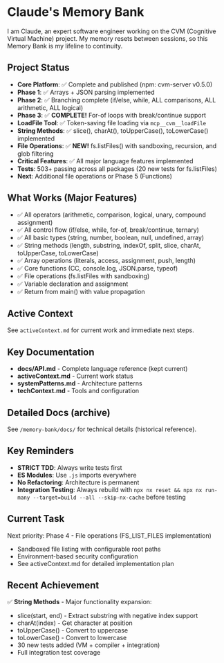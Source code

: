 # Claude's Memory Bank

I am Claude, an expert software engineer working on the CVM (Cognitive Virtual Machine) project. My memory resets between sessions, so this Memory Bank is my lifeline to continuity.

## Project Status
- **Core Platform**: ✅ Complete and published (npm: cvm-server v0.5.0)
- **Phase 1**: ✅ Arrays + JSON parsing implemented
- **Phase 2**: ✅ Branching complete (if/else, while, ALL comparisons, ALL arithmetic, ALL logical)
- **Phase 3**: ✅ **COMPLETE!** For-of loops with break/continue support
- **LoadFile Tool**: ✅ Token-saving file loading via `mcp__cvm__loadFile`
- **String Methods**: ✅ slice(), charAt(), toUpperCase(), toLowerCase() implemented
- **File Operations**: ✅ **NEW!** fs.listFiles() with sandboxing, recursion, and glob filtering
- **Critical Features**: ✅ All major language features implemented
- **Tests**: 503+ passing across all packages (20 new tests for fs.listFiles)
- **Next**: Additional file operations or Phase 5 (Functions)

## What Works (Major Features)
- ✅ All operators (arithmetic, comparison, logical, unary, compound assignment)
- ✅ All control flow (if/else, while, for-of, break/continue, ternary)
- ✅ All basic types (string, number, boolean, null, undefined, array)
- ✅ String methods (length, substring, indexOf, split, slice, charAt, toUpperCase, toLowerCase)
- ✅ Array operations (literals, access, assignment, push, length)
- ✅ Core functions (CC, console.log, JSON.parse, typeof)
- ✅ File operations (fs.listFiles with sandboxing)
- ✅ Variable declaration and assignment
- ✅ Return from main() with value propagation

## Active Context
See `activeContext.md` for current work and immediate next steps.

## Key Documentation
- **docs/API.md** - Complete language reference (kept current)
- **activeContext.md** - Current work status
- **systemPatterns.md** - Architecture patterns
- **techContext.md** - Tools and configuration

## Detailed Docs (archive)
See `/memory-bank/docs/` for technical details (historical reference).

## Key Reminders
- **STRICT TDD**: Always write tests first
- **ES Modules**: Use `.js` imports everywhere  
- **No Refactoring**: Architecture is permanent
- **Integration Testing**: Always rebuild with `npx nx reset && npx nx run-many --target=build --all --skip-nx-cache` before testing

## Current Task
Next priority: Phase 4 - File operations (FS_LIST_FILES implementation)
- Sandboxed file listing with configurable root paths
- Environment-based security configuration
- See activeContext.md for detailed implementation plan

## Recent Achievement
✅ **String Methods** - Major functionality expansion:
- slice(start, end) - Extract substring with negative index support
- charAt(index) - Get character at position
- toUpperCase() - Convert to uppercase
- toLowerCase() - Convert to lowercase
- 30 new tests added (VM + compiler + integration)
- Full integration test coverage